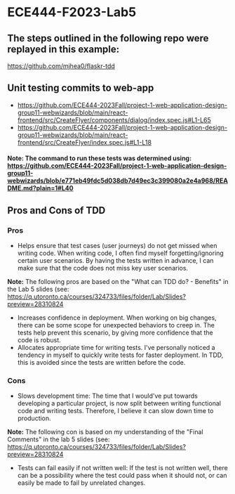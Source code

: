 # ECE444-F2023-Lab5

## The steps outlined in the following repo were replayed in this example:
https://github.com/mjhea0/flaskr-tdd

## Unit testing commits to web-app
- https://github.com/ECE444-2023Fall/project-1-web-application-design-group11-webwizards/blob/main/react-frontend/src/CreateFlyer/components/dialog/index.spec.js#L1-L65
- https://github.com/ECE444-2023Fall/project-1-web-application-design-group11-webwizards/blob/main/react-frontend/src/CreateFlyer/index.spec.js#L1-L18
#### Note: The command to run these tests was determined using: https://github.com/ECE444-2023Fall/project-1-web-application-design-group11-webwizards/blob/e771eb49fdc5d038db7d49ec3c399080a2e4a968/README.md?plain=1#L40


## Pros and Cons of TDD
### Pros
- Helps ensure that test cases (user journeys) do not get missed when writing code. When writing code, I often find myself forgetting/ignoring certain user scenarios. By having the tests written in advance, I can make sure that the code does not miss key user scenarios.

**Note:** The following pros are based on the "What can TDD do? - Benefits" in the Lab 5 slides (see: https://q.utoronto.ca/courses/324733/files/folder/Lab/Slides?preview=28310824

- Increases confidence in deployment. When working on big changes, there can be some scope for unexpected behaviors to creep in. The tests help prevent this scenario, by giving more confidence that the code is robust.
- Allocates appropriate time for writing tests. I've personally noticed a tendency in myself to quickly write tests for faster deployment. In TDD, this is avoided since the tests are written before the code.

### Cons
- Slows development time: The time that I would've put towards developing a particular project, is now split between writing functional code and writing tests. Therefore, I believe it can slow down time to production.

**Note:** The following con is based on my understanding of the "Final Comments" in the lab 5 slides (see: https://q.utoronto.ca/courses/324733/files/folder/Lab/Slides?preview=28310824

- Tests can fail easily if not written well: If the test is not written well, there can be a possibility where the test could pass when it should not, or can easily be made to fail by unrelated changes.